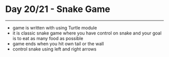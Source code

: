 # Day 20/21 - Snake Game
***


- game is written with using Turtle module
- it is classic snake game where you have control on snake and your goal is to eat as many food as possible
- game ends when you hit own tail or the wall
- control snake using left and right arrows